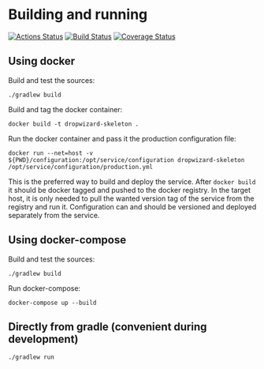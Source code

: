 Building and running
====

[![Actions Status](https://github.com/rieske/dropwizard-skeleton/workflows/build/badge.svg)](https://github.com/rieske/dropwizard-skeleton/actions) [![Build Status](https://travis-ci.org/rieske/dropwizard-skeleton.png?branch=master)](https://travis-ci.org/rieske/dropwizard-skeleton) [![Coverage Status](https://coveralls.io/repos/rieske/dropwizard-skeleton/badge.svg?branch=master)](https://coveralls.io/r/rieske/dropwizard-skeleton?branch=master)

Using docker
----

Build and test the sources:

`./gradlew build`

Build and tag the docker container:

`docker build -t dropwizard-skeleton .`

Run the docker container and pass it the production configuration file:

`docker run --net=host -v ${PWD}/configuration:/opt/service/configuration dropwizard-skeleton /opt/service/configuration/production.yml`

This is the preferred way to build and deploy the service. After `docker build` it should be docker tagged and pushed to the docker registry.
In the target host, it is only needed to pull the wanted version tag of the service from the registry and run it. Configuration can and should be versioned and deployed separately from the service.

Using docker-compose
---

Build and test the sources:

`./gradlew build`

Run docker-compose:

`docker-compose up --build`

Directly from gradle (convenient during development)
---

`./gradlew run`
